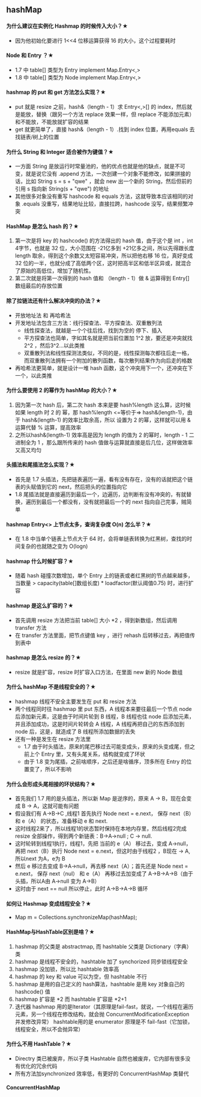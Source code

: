 ## hashMap



#### 为什么建议在实例化 Hashmap 的时候传入大小？★

- 因为他初始化要进行 1<<4 位移运算获得 16 的大小，这个过程要耗时



#### Node 和 Entry ？★

- 1.7 中 table[] 类型为 Entry implement Map.Entry<,>
- 1.8 中 table[] 类型为 Node implement Map.Entry<,>



#### hashmap 的 put 和 get 方法怎么实现？★

- put 就是 resize 之前，hash&（length - 1）求 Entry<,>[] 的 index，然后就是能放，替换（跟另一个方法 replace 效果一样，但 replace 不能添加元素）和不能放，不能放就扩容的结果
- get 就更简单了，直接 hash&（length - 1）.找到 index 位置，再用equals 去找链表/树上的位置



#### 为什么 String 和 Integer 适合被作为键值？★

- 一方面 String 是放运行时常量池的，他的优点也就是他的缺点，就是不可变，就是说它没有 .append 方法，一次创建一个对象不能修改，如果拼接的话，比如 String s = s + "qwe" ，就会 new 出一个新的 String，然后但前的引用 s 指向新 String(s + "qwe") 的地址
- 其他很多对象没有重写 hashcode 和 equals 方法，这就导致本应该相同的对象 .equals 没重写，结果地址比较，直接拉跨，hashcode 没写，结果频繁冲突



#### HashMap 是怎么 hash 的？★

1. 第一次是将 key 的 hashcode() 的方法得出的 hash 值，由于这个是 int ，int 4字节，也就是 32 位，大小范围在 -21亿多到 +21亿多之间，所以先得跟长度 length 取余，得到这个余数又太短容易冲突，所以把他右移 16 位，真好变成 32 位的一半，也就分成了高低两个区，这时把高半区和低半区异或，就混合了原始的高低位，增加了随机性。
2. 第二次就是将第一次得到的 hash 值和 （length - 1）做 & 运算得到 Entry[] 数组最后的存放位置



#### 除了拉链法还有什么解决冲突的办法？★

- 开放地址法 和 再哈希法
- 开发地址法包含三方法：线行探查法、平方探查法、双重散列法
  - 线性探查法，就越是一个个往后找，找到为空的 停下、插入
  - 平方探查法也简单，字如其名就是把当前位置加 1^2 放，要还是冲突就找 2^2 ，然后3^2...以此类推
  - 双重散列法和线性探测法类似，不同的是，线性探测每次都往后走一格，而双重散列法拥有一个附加的散列函数，每次散列结果作为向后走的格数
-  再哈希法更简单，就是设计一堆 hash 函数，这个冲突用下一个，还冲突在下一个，以此类推



#### 为什么要使用 2 的幂作为 hashMap 的大小？★

1. 因为第一次 hash 后，第二次 hash 本来是要 hash%length 这么算，这时候如果 length 时 2 的 幂，那 hash%length <=等价于=> hash&(length-1)，由于 hash&(length-1) 的效率比取余高，所以 设置为 2 的幂，这样就可以用 & 运算代替 % 运算，提高效率
2. 之所以hash&(length-1) 效率高是因为 length 的值为 2 的幂时，length - 1 二进制全为 1 ，那么跟所传来的 hash 值做与运算就直接是后几位，这样做效率又高又均匀




#### 头插法和尾插法怎么实现？★

- 首先是 1.7 头插法，先把链表遍历一遍，看有没有存在，没有的话就把这个链表的头赋值到它的 next，然后把头的位置指向它
- 1.8 尾插法就是直接遍历到最后一个，边遍历，边判断有没有冲突的，有就替换，遍历到最后一个都没有，没有就把最后一个的 next 指向自己完事，贼简单



#### hashmap Entry<> 上节点太多，查询复杂度 O(n) 怎么半？★

- 在 1.8 中当单个链表上节点大于 64 时，会将单链表转换为红黑树，查找的时间复杂的也就随之变为 O(logn)




#### hashmap 什么时候扩容？★

- 随着 hash 碰撞次数增加，单个 Entry 上的链表或者红黑树的节点越来越多，当数量 > capacity(table[]数组长度) * loadfactor(默认阈值0.75) 时，进行扩容




#### hashmap 是这么扩容的？★

- 首先调用 resize 方法把当前 table[] 大小 *2 ，得到新数组，然后调用 transfer 方法
- 在 transfer 方法里面，把节点键值 key ，进行 rehash 后转移过去，再把值传到表中




#### hashmap 是怎么 resize 的？★

- resize 就是扩容，resize 时扩容入口方法，在里面 new 新的 Node 数组



#### 为什么 hashMap 不是线程安全的？★

- hashmap 线程不安全主要发生在 put 和 resize 方法
- 两个线程同时往 hashmap 里 put 东西，A 线程本来要往最后一个节点 node 后添加新元素，这是由于时间片轮到 B 线程，B 线程也往 node 后添加元素，并且添加成功，这是时间片轮转会 A 线程，A 线程再把自己的东西添加到 node 后，这是，就造成了 B 线程所添加数据的丢失
- 还有一种是发生在 resize 方法里
    - 1.7 由于时头插法，原来的尾巴移过去可能变成头，原来的头变成尾，但之前上个 Entry 里，又有头尾关系，结构就变成了环状
    - 由于 1.8 变为尾插，之前啥顺序，之后还是啥循序，顶多所在 Entry 的位置变了，所以不影响



#### 为什么会形成头尾相接的环状结构？★

- 首先我们 1.7 用的是头插法，所以新 Map 是逆序的，原来 A -> B，现在会变成 B -> A，这就可能有问题
- 假设我们有 A->B->C  ,线程1 首先执行 Node next = e.next， 保存 next（B） 和 e（A） 的状态，准备移动 e 和 next.
- 这时线程2来了，所以线程1的状态暂时保持在本地内存里，然后线程2完成 resize 全部操作，得到两个新链表：B->A->null  ; C -> null.
- 这时轮转到线程1执行，线程1，先把 当前的 e（A） 移过去，变成 A->null， 再把 next（B）执行 Node next = e.next，但这时由于线程2 ，B现在 -> A, 所以next 为A，e为 B
- 然后 e 移过去变成 B->A->null，再去移 next（A）；首先还是 Node next = e.next， 保存 next（nul） 和 e（A） 再移过去加变成了 A->B->A->B（由于头插，所以A由 A->null 变为 A->B）
- 这时由于 next == null 所以停止，此时 A->B->A->B 循环




#### 如何让 Hashmap 变成线程安全？★

- Map m = Collections.synchronizeMap(hashMap);



#### HashMap与HashTable区别是啥？★

1. hashmap 的父类是 abstractmap, 而 hashtable 父类是 Dictionary（字典） 类
2. hashmap 是线程不安全的，hashtable 加了 synchorized 同步锁线程安全
3. hashmap 没加锁，所以比 hashtable 效率高
4. hashmap 的 key 和 value 可以为空，但 hashtable 不行
5. hashmap 是用的自己定义的 hash算法，hashtable 是用 key 对象自己的 hashcode() 值
6. hashmap 扩容是 *2 而 hashtable 扩容是 *2+1
7. 迭代器 hashmap 用的是Iterator（其原理是fail-fast，就说，一个线程在遍历元素，另一个线程在修改结构，就会抛 ConcurrentModificationException 并发修改异常） hashtable用的是 enumerator 原理是不 fail-fast（它加锁，线程安全，所以不会抛异常）



#### 为什么不用 HashTable？★

- Directry 类已被废弃，所以子类 Hashtable 自然也被废弃，它内部有很多没有优化的冗余代码
- 所有方法加synchronized 效率低，有更好的 ConcurrentHashMap 类替代



#### ConcurrentHashMap 

